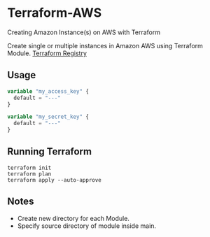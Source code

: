 # Terraform-AWS
Creating Amazon Instance(s) on AWS with Terraform

Create single or multiple instances in Amazon AWS using Terraform Module.
[Terraform Registry](https://registry.terraform.io/modules/terraform-aws-modules/ec2-instance/aws/latest)

## Usage
```terraform
variable "my_access_key" {
  default = "---"
}

variable "my_secret_key" {
  default = "---"
}
````

## Running Terraform
```Shell
terraform init
terraform plan
terraform apply --auto-approve
```
## Notes
- Create new directory for each Module.
- Specify source directory of module inside main.
